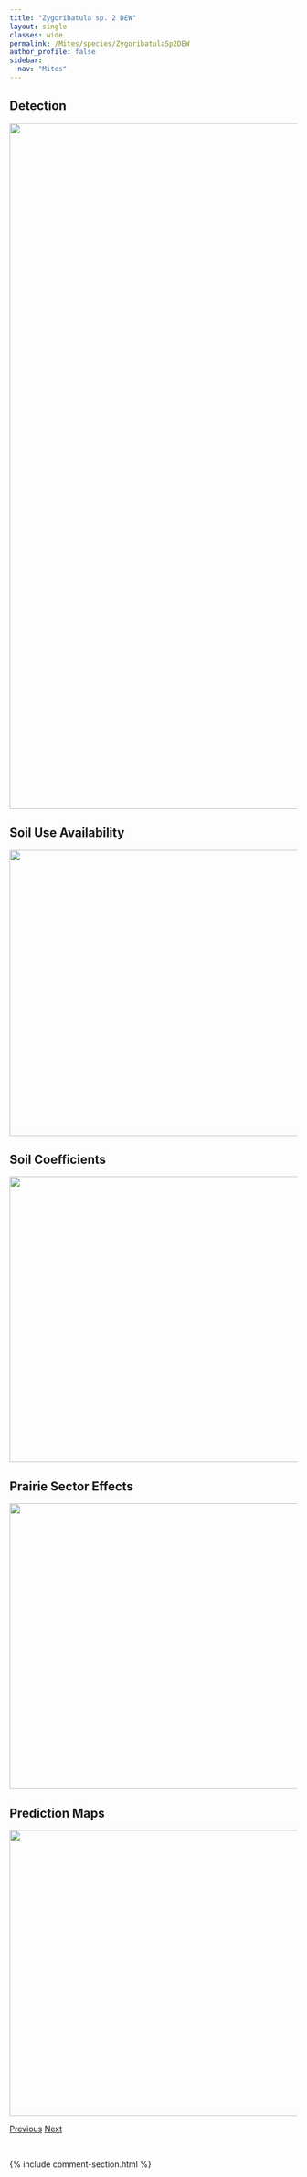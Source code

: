 ```yaml
---
title: "Zygoribatula sp. 2 DEW"
layout: single
classes: wide
permalink: /Mites/species/ZygoribatulaSp2DEW
author_profile: false
sidebar:
  nav: "Mites"
---
```


<h2>Detection</h2>

<a href="https://drive.google.com/uc?export=view&id=12rVNIDwobLTGiyM5hlYsnmLYgiAPmhz8">
<img src="https://drive.google.com/uc?export=view&id=12rVNIDwobLTGiyM5hlYsnmLYgiAPmhz8" height = "1200" width = "800">
</a>


<h2>Soil Use Availability</h2>

<a href="https://drive.google.com/uc?export=view&id=1QtFshXJETXlzQPVOuHGilkcm1fP_EN1S">
<img src="https://drive.google.com/uc?export=view&id=1QtFshXJETXlzQPVOuHGilkcm1fP_EN1S" height = "500" width = "1000">
</a>


<h2>Soil Coefficients</h2>

<a href="https://drive.google.com/uc?export=view&id=14z0j_-rB7akCVbEInUon9w8gpygcLtS4">
<img src="https://drive.google.com/uc?export=view&id=14z0j_-rB7akCVbEInUon9w8gpygcLtS4" height = "500" width = "1000">
</a>


<h2>Prairie Sector Effects</h2>

<a href="https://drive.google.com/uc?export=view&id=1BX-0uBPSoxgZHBuPFotSnl7M81hiynWF">
<img src="https://drive.google.com/uc?export=view&id=1BX-0uBPSoxgZHBuPFotSnl7M81hiynWF" height = "500" width = "1000">
</a>


<h2>Prediction Maps</h2>

<a href="https://drive.google.com/uc?export=view&id=1bZ1wZFEGMGVEBkPhstKOzoGw969SaZrC">
<img src="https://drive.google.com/uc?export=view&id=1bZ1wZFEGMGVEBkPhstKOzoGw969SaZrC" height = "500" width = "1000">
</a>


<a href="/DevelopmentWebsite/Mites/species/ZygoribatulaSp1DEW" class="pagination--pager" title="Zygoribatula sp. 1 DEW">Previous</a> <a href="/DevelopmentWebsite/Mites/species/ZygoribatulaSp3DEW" class="pagination--pager" title="Zygoribatula sp. 3 DEW">Next</a>

<p>&nbsp;</p>

{% include comment-section.html %}
